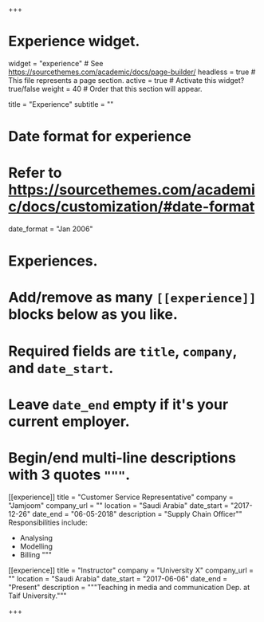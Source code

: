 +++
# Experience widget.
widget = "experience"  # See https://sourcethemes.com/academic/docs/page-builder/
headless = true  # This file represents a page section.
active = true  # Activate this widget? true/false
weight = 40  # Order that this section will appear.

title = "Experience"
subtitle = ""

# Date format for experience
#   Refer to https://sourcethemes.com/academic/docs/customization/#date-format
date_format = "Jan 2006"

# Experiences.
#   Add/remove as many `[[experience]]` blocks below as you like.
#   Required fields are `title`, `company`, and `date_start`.
#   Leave `date_end` empty if it's your current employer.
#   Begin/end multi-line descriptions with 3 quotes `"""`.
[[experience]]
  title = "Customer Service Representative"
  company = "Jamjoom"
  company_url = ""
  location = "Saudi Arabia"
  date_start = "2017-12-26"
  date_end = "06-05-2018"
  description = "Supply Chain Officer""
  Responsibilities include:

  * Analysing
  * Modelling
  * Billing
  """

[[experience]]
  title = "Instructor"
  company = "University X"
  company_url = ""
  location = "Saudi Arabia"
  date_start = "2017-06-06"
  date_end = "Present"
  description = """Teaching in media and communication Dep. at Taif University."""

+++
